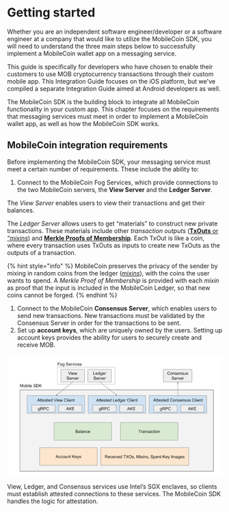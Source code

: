 # Getting started

Whether you are an independent software engineer/developer or a software engineer at a company that would like to utilize the MobileCoin SDK, you will need to understand the three main steps below to successfully implement a MobileCoin wallet app on a messaging service.

This guide is specifically for developers who have chosen to enable their customers to use MOB cryptocurrency transactions through their custom mobile app. This Integration Guide focuses on the iOS platform, but we've compiled a separate Integration Guide aimed at Android developers as well.&#x20;

The MobileCoin SDK is the building block to integrate all MobileCoin functionality in your custom app. This chapter focuses on the requirements that messaging services must meet in order to implement a MobileCoin wallet app, as well as how the MobileCoin SDK works.

## MobileCoin integration requirements

Before implementing the MobileCoin SDK, your messaging service must meet a certain number of requirements. These include the ability to:

1. Connect to the MobileCoin Fog Services, which provide connections to the two MobileCoin servers, the **View Server** and the **Ledger Server**.

The _View Server_ enables users to view their transactions and get their balances.

The _Ledger Server_ allows users to get “materials” to construct new private transactions. These materials include other _transaction outputs_ ([**TxOuts** or “_mixins_](glossary.md)) and [**Merkle Proofs of Membership**](glossary.md). Each TxOut is like a coin, where every transaction uses TxOuts as inputs to create new TxOuts as the outputs of a transaction.

{% hint style="info" %}
MobileCoin preserves the privacy of the sender by mixing in random coins from the ledger ([_mixins_](glossary.md)), with the coins the user wants to spend. A _Merkle Proof of Membership_ is provided with each _mixin_ as proof that the input is included in the MobileCoin Ledger, so that new coins cannot be forged.
{% endhint %}

1. Connect to the MobileCoin **Consensus Server**, which enables users to send new transactions. New transactions must be validated by the Consensus Server in order for the transactions to be sent.
2. Set up **account keys**, which are uniquely owned by the users. Setting up account keys provides the ability for users to securely create and receive MOB.

![The MobileCoin SDK Architecture.](images/mobilecoin-sdk-architecture.png)

View, Ledger, and Consensus services use Intel’s SGX enclaves, so clients must establish attested connections to these services. The MobileCoin SDK handles the logic for attestation.
